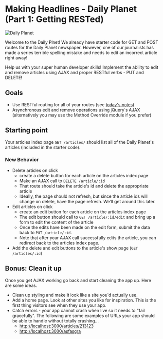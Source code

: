 # Making Headlines - Daily Planet (Part 1: Getting RESTed)

![Daily Planet](http://blogs.smithsonianmag.com/design/files/2013/06/first-daily-planet1.jpg)

Welcome to the Daily Plnet! We already have starter code for GET and POST routes for the Daily Planet newspaper. However, one of our journalists has made a series terrible spelling mistake and needs to edit an incorrect article right away! 

Help us with your super human developer skills! Implement the ability to edit and remove articles using AJAX and proper RESTful verbs - PUT and DELETE!

## Goals

* Use RESTful routing for all of your routes (see [today's notes](https://wdi_sea.gitbooks.io/notes/content/05-express/express-intro/05crudexpress.html))
* Asynchronous edit and remove operations using jQuery's AJAX (alternatively you may use the Method Override module if you prefer) 

## Starting point

Your articles index page `GET /articles/` should list all of the Daily Planet's articles (included in the starter code).

### New Behavior

* Delete articles on click
  * create a delete button for each article on the articles index page
  * Make an AJAX call to `DELETE /article/:id`
  * That route should take the article's id and delete the appropriate article
  * Ideally, the page should not refresh, but since the article ids will change on delete, have the page refresh. We'll get around this later.
* Edit articles on click
  * create an edit button for each article on the articles index page
  * The edit button should call to `GET /article/:id/edit` and bring up a form to edit the content of the article
  * Once the edits have been made on the edit form, submit the data back to `PUT /article/:id`.
  * Note that after your AJAX call successfully edits the article, you can redirect back to the articles index page.
* Add the delete and edit buttons to the article's show page (`GET /articles/:id`)

## Bonus: Clean it up

Once you get AJAX working go back and start cleaning the app up. Here are some ideas.

* Clean up styling and make it look like a site you'd actually use.
* Add a home page. Look at other sites you like for inspiration. This is the first thing visitors see when they use your app.
* Catch errors - your app cannot crash when live so it needs to "fail gracefully". The following are some examples of URLs your app should be able to handle without totally crashing...
    * [http://localhost:3000/articles/213123](http://localhost:3000/articles/213123)
    * [http://localhost:3000/asfasgra](http://localhost:3000/asfasgra)


